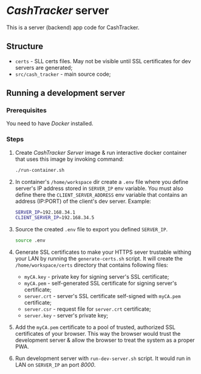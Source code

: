 # *CashTracker* server 

This is a server (backend) app code for CashTracker. 

## Structure

- `certs` - SLL certs files. May not be visible until SSL certificates for dev servers are generated;
- `src/cash_tracker` - main source code;

## Running a development server

### Prerequisites

You need to have *Docker* installed.

### Steps

1. Create *CashTracker Server* image & run interactive docker container that uses this image by invoking command:

    ```bash
    ./run-container.sh
    ```

2. In container's `/home/workspace` dir create a `.env` file where you define server's IP address stored in `SERVER_IP` env variable. You must also define there the `CLIENT_SERVER_ADDRESS` env variable that contains an address (IP:PORT) of the client's dev server. Example:

    ```bash
    SERVER_IP=192.168.34.1
    CLIENT_SERVER_IP=192.168.34.5
    ```

3. Source the created `.env` file to export you defined `SERVER_IP`.

    ```bash
    source .env
    ```

4. Generate SSL certificates to make your HTTPS sever trustable withing your LAN by running the `generate-certs.sh` script. It will create the `/home/workspace/certs` directory that contains following files:
    
    - `myCA.key` - private key for signing server's SSL certificate;
    - `myCA.pem` - self-generated SSL certificate for signing server's certificate;
    - `server.crt` - server's SSL certificate self-signed with `myCA.pem` certificate;
    - `server.csr` - request file for `server.crt` certificate;
    - `server.key` - server's private key;

5. Add the `myCA.pem` certificate to a pool of trusted, authorized SSL certificates of your browser. This way the browser would trust the development server & allow the browser to treat the system as a proper PWA.

6. Run development server with `run-dev-server.sh` script. It would run in LAN on `SERVER_IP` an port *8000*.
